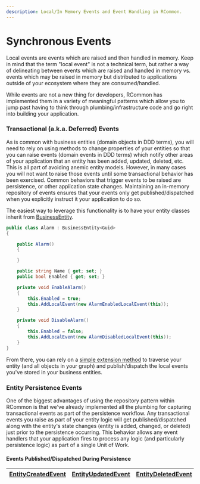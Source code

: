 ```yaml
---
description: Local/In Memory Events and Event Handling in RCommon.
---
```


# Synchronous Events

Local events are events which are raised and then handled in memory. Keep in mind that the term "local event" is not a technical term, but rather a way of delineating between events which are raised and handled in memory vs. events which may be raised in memory but distributed to applications outside of your ecosystem where they are consumed/handled.&#x20;

While events are not a new thing for developers, RCommon has implemented them in a variety of meaningful patterns which allow you to jump past having to think through plumbing/infrastructure code and go right into building your application.&#x20;

### Transactional (a.k.a. Deferred) Events

As is common with business entities (domain objects in DDD terms), you will need to rely on using methods to change properties of your entities so that you can raise events (domain events in DDD terms) which notify other areas of your application that an entity has been added, updated, deleted, etc. This is all part of avoiding anemic entity models. However, in many cases you will not want to raise those events until some transactional behavior has been exercised. Common behaviors that trigger events to be raised are persistence, or other application state changes. Maintaining an in-memory repository of events ensures that your events only get published/dispatched when you explicitly instruct it your application to do so.&#x20;

The easiest way to leverage this functionality is to have your entity classes inherit from [BusinessEntity](https://github.com/RCommon-Team/RCommon/blob/master/Src/RCommon.BusinessEntities/BusinessEntity.cs).&#x20;

```csharp
public class Alarm : BusinessEntity<Guid>
{

    public Alarm()
    {

    }

    public string Name { get; set; }
    public bool Enabled { get; set; }

    private void EnableAlarm()
    {
        this.Enabled = true;
        this.AddLocalEvent(new AlarmEnabledLocalEvent(this));
    }

    private void DisableAlarm()
    {
        this.Enabled = false;
        this.AddLocalEvent(new AlarmDisabledLocalEvent(this));
    }
}
```

From there, you can rely on a [simple extension method](https://github.com/RCommon-Team/RCommon/blob/master/Src/RCommon.BusinessEntities/BusinessEntityCollectionExtensions.cs) to traverse your entity (and all objects in your graph) and publish/dispatch the local events you've stored in your business entities.&#x20;

### Entity Persistence Events

One of the biggest advantages of using the repository pattern within RCommon is that we've already implemented all the plumbing for capturing transactional events as part of the persistence workflow. Any transactional events you raise as part of your entity logic will get published/dispatched along with the entity's state changes (entity is added, changed, or deleted) just prior to the persistence occurring. This behavior allows any event handlers that your application fires to process any logic (and particularly persistence logic) as part of a single Unit of Work.&#x20;

#### Events Published/Dispatched During Persistence

| [EntityCreatedEvent](https://github.com/RCommon-Team/RCommon/blob/master/Src/RCommon.BusinessEntities/EntityCreatedEvent.cs) | [EntityUpdatedEvent](https://github.com/RCommon-Team/RCommon/blob/master/Src/RCommon.BusinessEntities/EntityUpdatedEvent.cs) | [EntityDeletedEvent](https://github.com/RCommon-Team/RCommon/blob/master/Src/RCommon.BusinessEntities/EntityDeletedEvent.cs) |
| ---------------------------------------------------------------------------------------------------------------------------- | ---------------------------------------------------------------------------------------------------------------------------- | ---------------------------------------------------------------------------------------------------------------------------- |
